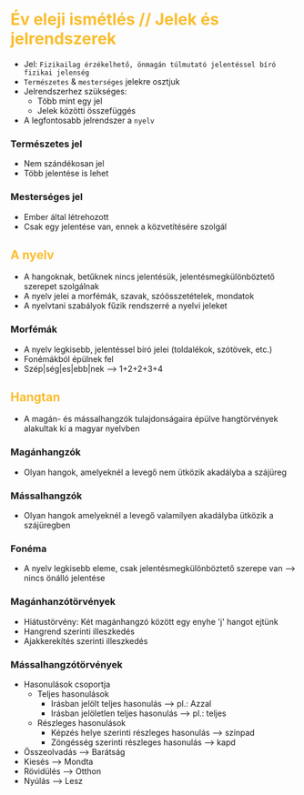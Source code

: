 # <span style="color:#fabd2f">Év eleji ismétlés // Jelek és jelrendszerek

- Jel: `Fizikailag érzékelhető, önmagán túlmutató jelentéssel bíró fizikai jelenség`
- `Természetes` & `mesterséges` jelekre osztjuk
- Jelrendszerhez szükséges:
    - Több mint egy jel
    - Jelek közötti összefüggés
- A legfontosabb jelrendszer a `nyelv`


### Természetes jel
- Nem szándékosan jel
- Több jelentése is lehet

### Mesterséges jel
- Ember által létrehozott
- Csak egy jelentése van, ennek a közvetítésére szolgál


## <span style="color:#fabd2f">A nyelv
- A hangoknak, betűknek nincs jelentésük, jelentésmegkülönböztető szerepet szolgálnak
- A nyelv jelei a morfémák, szavak, szóösszetételek, mondatok
- A nyelvtani szabályok fűzik rendszerré a nyelvi jeleket
### Morfémák
- A nyelv legkisebb, jelentéssel bíró jelei (toldalékok, szótövek, etc.)
- Fonémákból épülnek fel
- Szép|ség|es|ebb|nek --> 1+2+2+3+4

## <span style="color:#fabd2f">Hangtan
- A magán- és mássalhangzók tulajdonságaira épülve hangtörvények alakultak ki a magyar nyelvben
### Magánhangzók
- Olyan hangok, amelyeknél a levegő nem ütközik akadályba a szájüreg
### Mássalhangzók
- Olyan hangok amelyeknél a levegő valamilyen akadályba ütközik a szájüregben
### Fonéma
- A nyelv legkisebb eleme, csak jelentésmegkülönböztető szerepe van --> nincs önálló jelentése

### Magánhanzótörvények
- Hiátustörvény: Két magánhangzó között egy enyhe 'j' hangot ejtünk
- Hangrend szerinti illeszkedés
- Ajakkerekítés szerinti illeszkedés

### Mássalhangzótörvények
- Hasonulások csoportja
    - Teljes hasonulások
        - Irásban jelölt teljes hasonulás   --> pl.: Azzal
        - Irásban jelöletlen teljes hasonulás --> pl.: teljes
    - Részleges hasonulások
        - Képzés helye szerinti részleges hasonulás --> színpad
        - Zöngésség szerinti részleges hasonulás --> kapd
- Összeolvadás --> Barátság
- Kiesés --> Mondta
- Rövidülés --> Otthon
- Nyúlás --> Lesz

